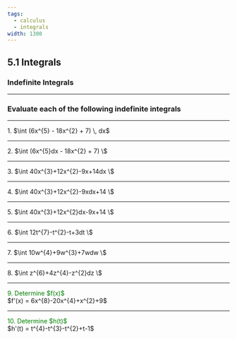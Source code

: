 ```yaml
---
tags:
  - calculus
  - integrals
width: 1300
---
```


## 5.1 Integrals

### Indefinite Integrals

---

### Evaluate each of the following indefinite integrals

---

<grid drag="40 30" drop="topleft">
1. $\int (6x^{5} - 18x^{2} + 7) \, dx$
</grid>

---

<grid drag="40 30" drop="topleft">
2. $\int (6x^{5}dx - 18x^{2} + 7) \$
</grid>

---

<grid drag="40 30" drop="topleft">
3. $\int 40x^{3}+12x^{2}-9x+14dx \$
</grid>

---

<grid drag="40 30" drop="topleft">
4. $\int 40x^{3}+12x^{2}-9xdx+14 \$
</grid>

---

<grid drag="40 30" drop="topleft">
5. $\int 40x^{3}+12x^{2}dx-9x+14 \$
</grid>

---

<grid drag="40 30" drop="topleft">
6. $\int 12t^{7}-t^{2}-t+3dt \$
</grid>

---

<grid drag="40 30" drop="topleft">
7. $\int 10w^{4}+9w^{3}+7wdw \$
</grid>

---

<grid drag="40 30" drop="topleft">
8. $\int z^{6}+4z^{4}-z^{2}dz \$
</grid>

---

<grid drag="40 30" drop="topleft">
<span style="color: green">9. Determine $f(x)$</span><br/>
$f'(x) = 6x^{8}-20x^{4}+x^{2}+9$
</grid>

---

<grid drag="40 30" drop="topleft">
<span style="color: green">10.  Determine $h(t)$</span><br/>
$h'(t) = t^{4}-t^{3}-t^{2}+t-1$
</grid>
